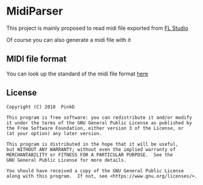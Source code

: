 # MidiParser

This project is mainly proposed to read midi file exported from [FL Studio](https://www.image-line.com/flstudio/)

Of course you can also generate a midi file with it

## MIDI file format

You can look up the standard of the midi file format [here](http://www.music.mcgill.ca/~ich/classes/mumt306/StandardMIDIfileformat.html)

## License

```license
Copyright (C) 2018  PinkD

This program is free software: you can redistribute it and/or modify
it under the terms of the GNU General Public License as published by
the Free Software Foundation, either version 3 of the License, or
(at your option) any later version.

This program is distributed in the hope that it will be useful,
but WITHOUT ANY WARRANTY; without even the implied warranty of
MERCHANTABILITY or FITNESS FOR A PARTICULAR PURPOSE.  See the
GNU General Public License for more details.

You should have received a copy of the GNU General Public License
along with this program.  If not, see <https://www.gnu.org/licenses/>.
```

